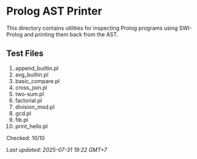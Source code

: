 # Prolog AST Printer

This directory contains utilities for inspecting Prolog programs using SWI-Prolog and printing them back from the AST.

## Test Files

1. append_builtin.pl
2. avg_builtin.pl
3. basic_compare.pl
4. cross_join.pl
5. two-sum.pl
6. factorial.pl
7. division_mod.pl
8. gcd.pl
9. fib.pl
10. print_hello.pl

Checked: 10/10

_Last updated: 2025-07-31 19:22 GMT+7_
